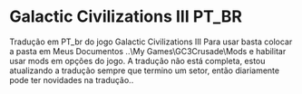 # Galactic Civilizations III PT_BR
 Tradução em PT_br do jogo Galactic Civilizations III
 Para usar basta colocar a pasta em Meus Documentos ..\My Games\GC3Crusade\Mods e habilitar usar mods em opções do jogo. 
 A tradução não está completa, estou atualizando a tradução sempre que termino um setor, então diariamente pode ter novidades na tradução..
